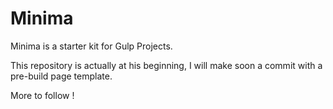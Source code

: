# Minima

Minima is a starter kit for Gulp Projects.

This repository is actually at his beginning, I will make soon a commit with a
pre-build page template.

More to follow !

